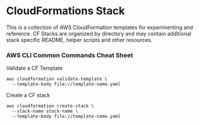 # CloudFormations Stack

This is a collection of AWS CloudFormation templates for experimenting and reference.
CF Stacks are organized by directory and may contain additional stack specific README, helper scripts and other resources.

### AWS CLI Common Commands Cheat Sheet

Validate a CF Template

```
aws cloudformation validate-template \
  --template-body file://template-name.yaml
```

Create a CF stack

```
aws cloudformation create-stack \
  --stack-name stack-name \
  --template-body file://template-name.yaml
```
